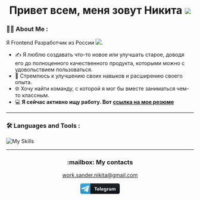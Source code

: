 <div id="header" align="center"> 
  <h1>
    Привет всем, меня зовут Никита
    <img src="https://media.giphy.com/media/hvRJCLFzcasrR4ia7z/giphy.gif" width="30px"/>
  </h1>
</div>

### :woman_technologist: About Me :

Я Frontend Разработчик из России <img src="https://media.giphy.com/media/WUlplcMpOCEmTGBtBW/giphy.gif" width="30">.

- ✍ Я люблю создавать что-то новое или улучшать старое, доводя его до полноценного качественного продукта, которыми можно с удовольствием пользоваться.
- :runner: Стремлюсь к улучшению своих навыков и расширению своего опыта.
- :globe_with_meridians: Хочу найти команду, с которой я мог бы вместе заниматься чем-то классным.
- 💻 **Я сейчас активно ищу работу. Вот [ссылка на мое резюме](https://spb.hh.ru/resume/7d02046aff0c9304f00039ed1f5a7a6b6e7469.*)** 

---

### :hammer_and_wrench: Languages and Tools :


![My Skills](https://skillicons.dev/icons?i=react,js,html,css,webpack,figma,nodejs,mongodb,ts,redux,next,git&theme=dark)

---

<div id="link" align="center">
  <h3> :mailbox: My contacts</h3>
  <div id="badges">
     <a href="work.sander.nikita@gmail.com">
        <p color="white">work.sander.nikita@gmail.com</p>
     </a>
     <a href="https://t.me/s6nder">
       <img src="https://raw.githubusercontent.com/endjoyer/endjoyer/15ab9c4714e3c208fa7e3a9865b58731a53c6c74/icon/telegram_button_icon_151837.svg" title="Telegram" alt="Telegram" height="28"/>
     </a>
  </div>
</div>
